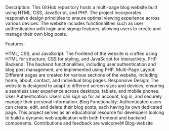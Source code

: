 Description:
This GitHub repository hosts a multi-page blog website built using HTML, CSS, JavaScript, and PHP. The project incorporates responsive design principles to ensure optimal viewing experience across various devices. The website includes functionalities such as user authentication with login and signup features, allowing users to create and manage their own blog posts.

Features:

HTML, CSS, and JavaScript: The frontend of the website is crafted using HTML for structure, CSS for styling, and JavaScript for interactivity.
PHP Backend: The backend functionalities, including user authentication and blog post management, are implemented using PHP.
Multi-Page Layout: Different pages are created for various sections of the website, including home, about, contact, and individual blog pages.
Responsive Design: The website is designed to adapt to different screen sizes and devices, ensuring a seamless user experience across desktops, tablets, and mobile phones.
User Authentication: Users can sign up for an account, log in, and securely manage their personal information.
Blog Functionality: Authenticated users can create, edit, and delete their blog posts, each having its own dedicated page.
This project serves as an educational resource for developers looking to build a dynamic web application with both frontend and backend components. Contributions and feedback are welcome!# Blog-website
